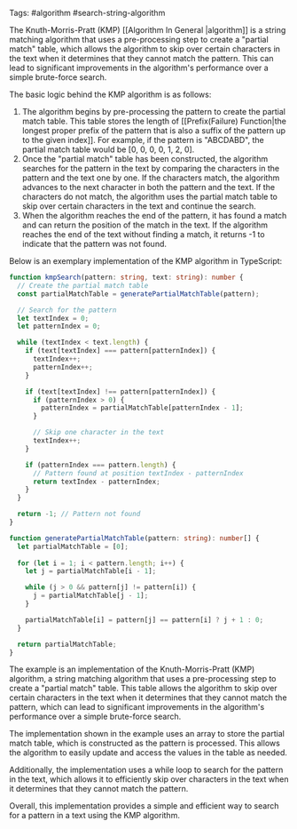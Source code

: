 Tags: #algorithm #search-string-algorithm

The Knuth-Morris-Pratt (KMP) [[Algorithm In General |algorithm]] is a string matching algorithm that uses a pre-processing step to create a "partial match" table, which allows the algorithm to skip over certain characters in the text when it determines that they cannot match the pattern. This can lead to significant improvements in the algorithm's performance over a simple brute-force search. 

The basic logic behind the KMP algorithm is as follows: 

1. The algorithm begins by pre-processing the pattern to create the partial match table. This table stores the length of [[Prefix(Failure) Function|the longest proper prefix of the pattern that is also a suffix of the pattern up to the given index]]. For example, if the pattern is "ABCDABD", the partial match table would be [0, 0, 0, 0, 1, 2, 0]. 
2. Once the "partial match" table has been constructed, the algorithm searches for the pattern in the text by comparing the characters in the pattern and the text one by one. If the characters match, the algorithm advances to the next character in both the pattern and the text. If the characters do not match, the algorithm uses the partial match table to skip over certain characters in the text and continue the search. 
3. When the algorithm reaches the end of the pattern, it has found a match and can return the position of the match in the text. If the algorithm reaches the end of the text without finding a match, it returns -1 to indicate that the pattern was not found.

Below is an exemplary implementation of the KMP algorithm in TypeScript: 

``` typescript
function kmpSearch(pattern: string, text: string): number {
  // Create the partial match table
  const partialMatchTable = generatePartialMatchTable(pattern);

  // Search for the pattern
  let textIndex = 0;
  let patternIndex = 0;

  while (textIndex < text.length) {
    if (text[textIndex] === pattern[patternIndex]) {
      textIndex++;
      patternIndex++;
    }

    if (text[textIndex] !== pattern[patternIndex]) {
      if (patternIndex > 0) {
        patternIndex = partialMatchTable[patternIndex - 1];
      }

      // Skip one character in the text
      textIndex++;
    }

    if (patternIndex === pattern.length) {
      // Pattern found at position textIndex - patternIndex
      return textIndex - patternIndex;
    }
  }

  return -1; // Pattern not found
}

function generatePartialMatchTable(pattern: string): number[] {
  let partialMatchTable = [0];
  
  for (let i = 1; i < pattern.length; i++) {
    let j = partialMatchTable[i - 1];

    while (j > 0 && pattern[j] != pattern[i]) {
      j = partialMatchTable[j - 1];
    }

    partialMatchTable[i] = pattern[j] == pattern[i] ? j + 1 : 0;
  }

  return partialMatchTable;
}
```

The example is an implementation of the Knuth-Morris-Pratt (KMP) algorithm, a string matching algorithm that uses a pre-processing step to create a "partial match" table. This table allows the algorithm to skip over certain characters in the text when it determines that they cannot match the pattern, which can lead to significant improvements in the algorithm's performance over a simple brute-force search. 

The implementation shown in the example uses an array to store the partial match table, which is constructed as the pattern is processed. This allows the algorithm to easily update and access the values in the table as needed. 

Additionally, the implementation uses a while loop to search for the pattern in the text, which allows it to efficiently skip over characters in the text when it determines that they cannot match the pattern.

Overall, this implementation provides a simple and efficient way to search for a pattern in a text using the KMP algorithm.